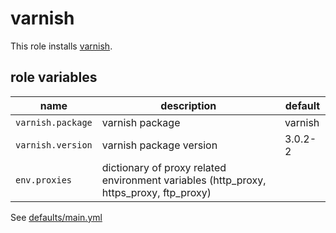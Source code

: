 # varnish

This role installs [varnish](http://varnish-cache.org).

## role variables

|name|description|default|
|----|-----------|-------|
|`varnish.package`|varnish package|varnish|
|`varnish.version`|varnish package version|3.0.2-2|
|`env.proxies`|dictionary of proxy related environment variables (http_proxy, https_proxy, ftp_proxy)||

See [defaults/main.yml](https://github.com/ryankanno/ansible-roles/blob/master/varnish/defaults/main.yml)
